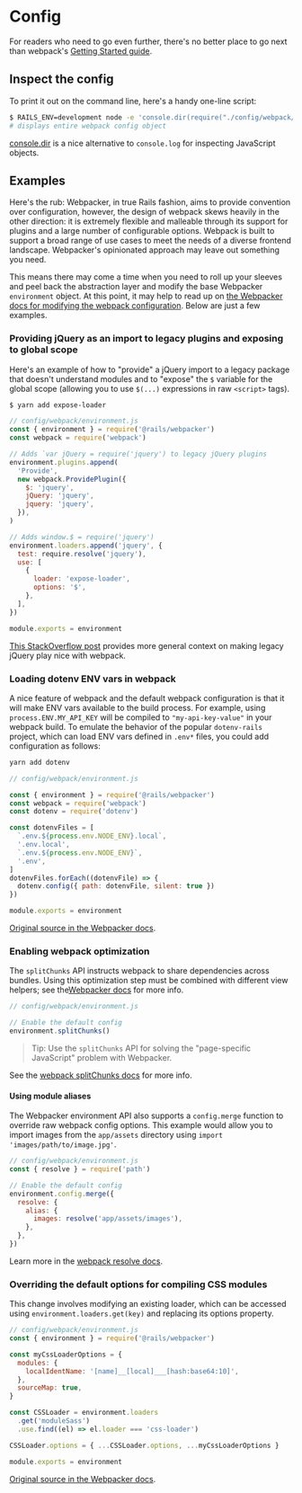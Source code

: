 # Config

For readers who need to go even further, there's no better place to go next than webpack's [Getting Started guide](https://webpack.js.org/guides/getting-started/).

## Inspect the config

To print it out on the command line, here's a handy one-line script:

```sh
$ RAILS_ENV=development node -e 'console.dir(require("./config/webpack/development"), { depth: null })'
# displays entire webpack config object
```

[console.dir](https://nodejs.org/api/console.html#console_console_dir_obj_options) is a nice alternative to `console.log` for inspecting JavaScript objects.

## Examples

Here's the rub: Webpacker, in true Rails fashion, aims to provide convention over configuration, however, the design of webpack skews heavily in the other direction: it is extremely flexible and malleable through its support for plugins and a large number of configurable options. Webpack is built to support a broad range of use cases to meet the needs of a diverse frontend landscape. Webpacker's opinionated approach may leave out something you need.

This means there may come a time when you need to roll up your sleeves and peel back the abstraction layer and modify the base Webpacker `environment` object. At this point, it may help to read up on [the Webpacker docs for modifying the webpack configuration](https://github.com/rails/webpacker/blob/a84a4bb6b385ae17dd775a6034a0b159b88c6ea9/docs/webpack.md#configuration). Below are just a few examples.

### Providing jQuery as an import to legacy plugins and exposing to global scope

Here's an example of how to "provide" a jQuery import to a legacy package that doesn't understand modules and to "expose" the `$` variable for the global scope (allowing you to use `$(...)` expressions in raw `<script>` tags).

```sh
$ yarn add expose-loader
```

```javascript
// config/webpack/environment.js
const { environment } = require('@rails/webpacker')
const webpack = require('webpack')

// Adds `var jQuery = require('jquery') to legacy jQuery plugins
environment.plugins.append(
  'Provide',
  new webpack.ProvidePlugin({
    $: 'jquery',
    jQuery: 'jquery',
    jquery: 'jquery',
  }),
)

// Adds window.$ = require('jquery')
environment.loaders.append('jquery', {
  test: require.resolve('jquery'),
  use: [
    {
      loader: 'expose-loader',
      options: '$',
    },
  ],
})

module.exports = environment
```

[This StackOverflow post](https://stackoverflow.com/questions/28969861/managing-jquery-plugin-dependency-in-webpack) provides more general context on making legacy jQuery play nice with webpack.

### Loading dotenv ENV vars in webpack

A nice feature of webpack and the default webpack configuration is that it will make ENV vars available to the build process. For example, using `process.ENV.MY_API_KEY` will be compiled to `"my-api-key-value"` in your webpack build. To emulate the behavior of the popular `dotenv-rails` project, which can load ENV vars defined in `.env*` files, you could add configuration as follows:

```sh
yarn add dotenv
```

```javascript
// config/webpack/environment.js

const { environment } = require('@rails/webpacker')
const webpack = require('webpack')
const dotenv = require('dotenv')

const dotenvFiles = [
  `.env.${process.env.NODE_ENV}.local`,
  '.env.local',
  `.env.${process.env.NODE_ENV}`,
  '.env',
]
dotenvFiles.forEach((dotenvFile) => {
  dotenv.config({ path: dotenvFile, silent: true })
})

module.exports = environment
```

[Original source in the Webpacker docs](https://github.com/rails/webpacker/blob/a84a4bb6b385ae17dd775a6034a0b159b88c6ea9/docs/env.md#environment-variables).

### Enabling webpack optimization

The `splitChunks` API instructs webpack to share dependencies across bundles. Using this optimization step must be combined with different view helpers; see the[Webpacker docs](https://github.com/rails/webpacker/blob/a84a4bb6b385ae17dd775a6034a0b159b88c6ea9/docs/webpack.md#add-splitchunks-webpack-v4) for more info.

```javascript
// config/webpack/environment.js

// Enable the default config
environment.splitChunks()
```

> Tip: Use the `splitChunks` API for solving the "page-specific JavaScript" problem with Webpacker.

See the [webpack splitChunks docs](https://webpack.js.org/plugins/split-chunks-plugin/) for more info.

#### Using module aliases

The Webpacker environment API also supports a `config.merge` function to override raw webpack config options. This example would allow you to import images from the `app/assets` directory using `import 'images/path/to/image.jpg'`.

```javascript
// config/webpack/environment.js
const { resolve } = require('path')

// Enable the default config
environment.config.merge({
  resolve: {
    alias: {
      images: resolve('app/assets/images'),
    },
  },
})
```

Learn more in the [webpack resolve docs](https://webpack.js.org/configuration/resolve/).

### Overriding the default options for compiling CSS modules

This change involves modifying an existing loader, which can be accessed using `environment.loaders.get(key)` and replacing its options property.

```javascript
// config/webpack/environment.js
const { environment } = require('@rails/webpacker')

const myCssLoaderOptions = {
  modules: {
    localIdentName: '[name]__[local]___[hash:base64:10]',
  },
  sourceMap: true,
}

const CSSLoader = environment.loaders
  .get('moduleSass')
  .use.find((el) => el.loader === 'css-loader')

CSSLoader.options = { ...CSSLoader.options, ...myCssLoaderOptions }

module.exports = environment
```

[Original source in the Webpacker docs](https://github.com/rails/webpacker/blob/a84a4bb6b385ae17dd775a6034a0b159b88c6ea9/docs/webpack.md#overriding-loader-options-in-webpack-3-for-css-modules-etc).
